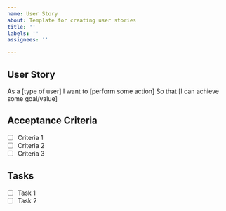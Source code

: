 ```yaml
---
name: User Story
about: Template for creating user stories
title: ''
labels: ''
assignees: ''

---
```


## User Story
As a [type of user]
I want to [perform some action]
So that [I can achieve some goal/value]

## Acceptance Criteria
- [ ] Criteria 1
- [ ] Criteria 2
- [ ] Criteria 3

## Tasks
- [ ] Task 1
- [ ] Task 2
